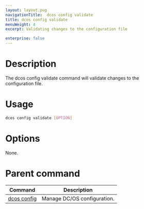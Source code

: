 ```yaml
---
layout: layout.pug
navigationTitle:  dcos config validate
title: dcos config validate
menuWeight: 4
excerpt: Validating changes to the configuration file

enterprise: false
---
```


<!-- This source repo for this topic is https://github.com/dcos/dcos-docs -->


# Description
The dcos config validate command will validate changes to the configuration file.

# Usage

```bash
dcos config validate [OPTION]
```

# Options

None.

# Parent command

| Command | Description |
|---------|-------------|
| [dcos config](/1.11/cli/command-reference/dcos-config/) |  Manage DC/OS configuration. |
